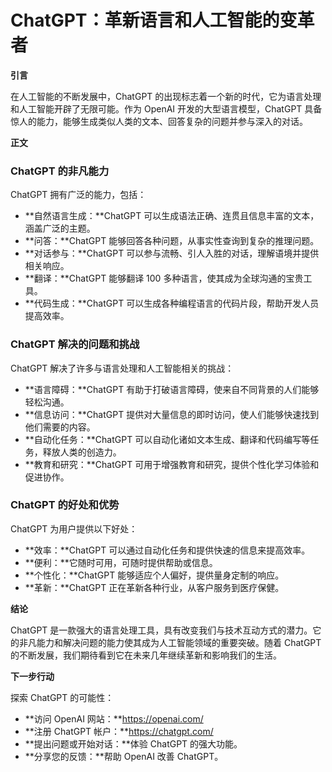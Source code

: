 # ChatGPT：革新语言和人工智能的变革者

**引言**

在人工智能的不断发展中，ChatGPT 的出现标志着一个新的时代，它为语言处理和人工智能开辟了无限可能。作为 OpenAI 开发的大型语言模型，ChatGPT 具备惊人的能力，能够生成类似人类的文本、回答复杂的问题并参与深入的对话。

**正文**

### ChatGPT 的非凡能力

ChatGPT 拥有广泛的能力，包括：

- **自然语言生成：**ChatGPT 可以生成语法正确、连贯且信息丰富的文本，涵盖广泛的主题。
- **问答：**ChatGPT 能够回答各种问题，从事实性查询到复杂的推理问题。
- **对话参与：**ChatGPT 可以参与流畅、引人入胜的对话，理解语境并提供相关响应。
- **翻译：**ChatGPT 能够翻译 100 多种语言，使其成为全球沟通的宝贵工具。
- **代码生成：**ChatGPT 可以生成各种编程语言的代码片段，帮助开发人员提高效率。

### ChatGPT 解决的问题和挑战

ChatGPT 解决了许多与语言处理和人工智能相关的挑战：

- **语言障碍：**ChatGPT 有助于打破语言障碍，使来自不同背景的人们能够轻松沟通。
- **信息访问：**ChatGPT 提供对大量信息的即时访问，使人们能够快速找到他们需要的内容。
- **自动化任务：**ChatGPT 可以自动化诸如文本生成、翻译和代码编写等任务，释放人类的创造力。
- **教育和研究：**ChatGPT 可用于增强教育和研究，提供个性化学习体验和促进协作。

### ChatGPT 的好处和优势

ChatGPT 为用户提供以下好处：

- **效率：**ChatGPT 可以通过自动化任务和提供快速的信息来提高效率。
- **便利：**它随时可用，可随时提供帮助或信息。
- **个性化：**ChatGPT 能够适应个人偏好，提供量身定制的响应。
- **革新：**ChatGPT 正在革新各种行业，从客户服务到医疗保健。

**结论**

ChatGPT 是一款强大的语言处理工具，具有改变我们与技术互动方式的潜力。它的非凡能力和解决问题的能力使其成为人工智能领域的重要突破。随着 ChatGPT 的不断发展，我们期待看到它在未来几年继续革新和影响我们的生活。

**下一步行动**

探索 ChatGPT 的可能性：

- **访问 OpenAI 网站：**https://openai.com/
- **注册 ChatGPT 帐户：**https://chatgpt.com/
- **提出问题或开始对话：**体验 ChatGPT 的强大功能。
- **分享您的反馈：**帮助 OpenAI 改善 ChatGPT。
